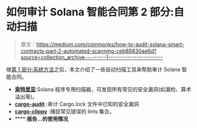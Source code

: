 # 如何审计 Solana 智能合同第 2 部分:自动扫描

> 原文：<https://medium.com/coinmonks/how-to-audit-solana-smart-contracts-part-2-automated-scanning-ceb88830ae6d?source=collection_archive---------1----------------------->

继[第 1 部分:系统方法](https://blog.supercompiler.xyz/how-to-audit-solana-smart-contracts-part-1-a-systematic-approach-56a434f6c9ed)之后，本文介绍了一些自动扫描工具来帮助审计 Solana 智能合同。

*   [**索特里亚**](/coinmonks/soteria-a-vulnerability-scanner-for-solana-smart-contracts-cc202cf17c99):Solana 程序专用扫描器，可发现所有常见的安全漏洞(如漏检、算术溢出等)。
*   [**cargo-audit**](https://docs.rs/cargo-audit/) :审计 Cargo.lock 文件中已知的安全漏洞
*   [**cargo-clippy**](https://github.com/rust-lang/rust-clippy) :捕捉常见错误的 lints 集合。
*   [](https://github.com/rust-secure-code/cargo-geiger)****:**报告…的使用情况**
